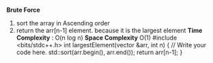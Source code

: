 
**Brute Force**
1) sort the array in Ascending order
2) return the arr[n-1] element. because it is the largest element
**Time Complexity** : O(n log n)
**Space Complexity** O(1)
#include <bits/stdc++.h> 
int largestElement(vector<int> &arr, int n) {
    // Write your code here.
    std::sort(arr.begin(), arr.end());
    return arr[n-1];
}
